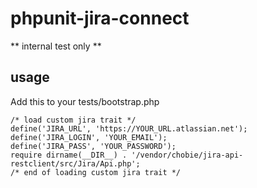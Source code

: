 # phpunit-jira-connect

** internal test only **


## usage

Add this to your tests/bootstrap.php

    /* load custom jira trait */
    define('JIRA_URL', 'https://YOUR_URL.atlassian.net');
    define('JIRA_LOGIN', 'YOUR_EMAIL');
    define('JIRA_PASS', 'YOUR_PASSWORD');
    require dirname(__DIR__) . '/vendor/chobie/jira-api-restclient/src/Jira/Api.php';
    /* end of loading custom jira trait */